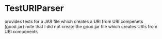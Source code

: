 # TestURIParser
provides tests for a JAR file which creates a URI from URI compenets (good.jar)
note that I did not create the good.jar file which creates URIs from URI components

